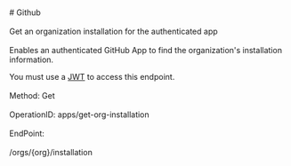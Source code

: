 <br>#     Github</br>
<br>Get an organization installation for the authenticated app</br>
<br>Enables an authenticated GitHub App to find the organization's installation information.

You must use a [JWT](https://developer.github.com/apps/building-github-apps/authenticating-with-github-apps/#authenticating-as-a-github-app) to access this endpoint.</br>
<br>Method: Get</br>
<br>OperationID: apps/get-org-installation</br>
<br>EndPoint:</br>
<br>/orgs/{org}/installation</br>
